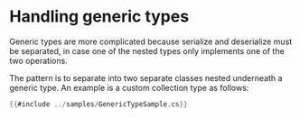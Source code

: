 # Handling generic types

Generic types are more complicated because serialize and deserialize must be separated, in case one of the nested types only implements one of the two operations.

The pattern is to separate into two separate classes nested underneath a generic type. An example is a custom collection type as follows:

```csharp
{{#include ../samples/GenericTypeSample.cs}}
```